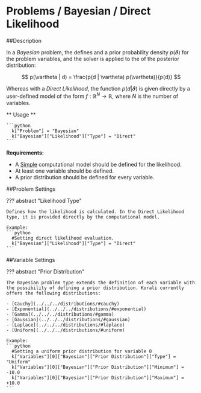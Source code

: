 # Problems / Bayesian / Direct Likelihood

##Description

In a *Bayesian* problem, the defines and a prior probability density $p(\vartheta)$ for the problem variables, and the solver is applied to the of the posterior distribution:

 $$ p(\vartheta | d) = \frac{p(d | \vartheta) p(\vartheta)}{p(d)} $$

Whereas with a *Direct Likelihood*, the function $p(d|\vartheta)$ is given directly by a user-defined model of the form $f:\mathbb{R}^N\rightarrow\mathbb{R}$, where $N$ is the number of variables.

** Usage **

	```python
	  k["Problem"] = "Bayesian"
	  k["Bayesian"]["Likelihood"]["Type"] = "Direct"
	```
	

**Requirements:**

+ A [Simple](/usage/models/simple) computational model should be defined for the likelihood.
+ At least one variable should be defined.
+ A prior distribution should be defined for every variable.

##Problem Settings

??? abstract "Likelihood Type"
	
	Defines how the likelihood is calculated. In the Direct Likelihood type, it is provided directly by the computational model.

	Example:
	```python
	  #Setting direct likelihood evaluation.
	  k["Bayesian"]["Likelihood"]["Type"] = "Direct"
	```
	
##Variable Settings

??? abstract "Prior Distribution"

	The Bayesian problem type extends the definition of each variable with the possibility of defining a prior distribution. Korali currently offers the following distributions:

	- [Cauchy](../../../distributions/#cauchy)
	- [Exponential](../../../distributions/#exponential)
	- [Gamma](../../../distributions/#gamma)
	- [Gaussian](../../../distributions/#gaussian)
	- [Laplace](../../../distributions/#laplace)
	- [Uniform](../../../distributions/#uniform)

	Example:
	```python
	  #Setting a uniform prior distribution for variable 0
	  k["Variables"][0]["Bayesian"]["Prior Distribution"]["Type"] = "Uniform"
	  k["Variables"][0]["Bayesian"]["Prior Distribution"]["Minimum"] = -10.0
	  k["Variables"][0]["Bayesian"]["Prior Distribution"]["Maximum"] = +10.0
	```